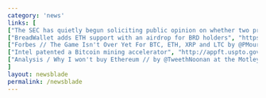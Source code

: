 ```yaml
---
category: 'news'
links: [
["The SEC has quietly begun soliciting public opinion on whether two proposed Bitcoin Futures ETFs should be listed on NYSE Arca.", "http://time.com/money/5227160/this-is-the-clearest-sign-yet-that-the-bitcoin-bubble-may-have-burst/"],
["BreadWallet adds ETH support with an airdrop for BRD holders", "https://breadapp.com/blog/bread-rewards-waterfall/"],
["Forbes // The Game Isn't Over Yet For BTC, ETH, XRP and LTC by @PMourdoukoutas", "https://www.forbes.com/sites/panosmourdoukoutas/2018/04/04/the-game-isnt-over-yet-for-bitcoin-ethereum-ripple-and-litecoin/#5bc00b26746d"],
["Intel patented a Bitcoin mining accelerator", "http://appft.uspto.gov/netacgi/nph-Parser?Sect1=PTO2&Sect2=HITOFF&u=%2Fnetahtml%2FPTO%2Fsearch-adv.html&r=1&p=1&f=G&l=50&d=PG01&S1=20180089642.PGNR.&OS=dn%2F20180089642&RS=DN%2F20180089642"],
["Analysis / Why I won't buy Ethereum // by @TweethNoonan at the Motley Fool", "https://www.fool.com/investing/2018/04/02/why-i-wont-buy-ethereum.aspx"]
]
layout: newsblade
permalink: /newsblade
---
```

